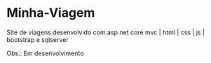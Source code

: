 # Minha-Viagem
Site de viagens desenvolvido com asp.net core mvc | html | css | js | bootstrap e sqlserver

Obs.: Em desenvolvimento
